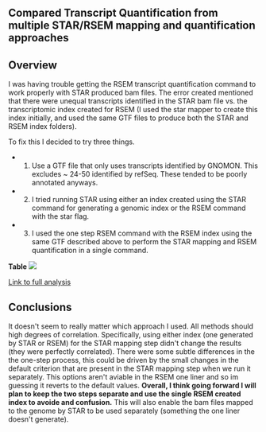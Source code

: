 ## Compared Transcript Quantification from multiple STAR/RSEM mapping and quantification approaches

## Overview
I was having trouble getting the RSEM transcript quantification command to work properly with STAR produced bam files. The error created mentioned that there were unequal transcripts identified in the STAR bam file vs. the transcriptomic index created for RSEM (I used the star mapper to create this index initially, and used the same GTF files to produce both the STAR and RSEM index folders). 

To fix this I decided to try three things. 

* 1) Use a GTF file that only uses transcripts identified by GNOMON. This excludes ~ 24-50 identified by refSeq. These tended to be poorly annotated anyways.

* 2) I tried running STAR using either an index created using the STAR command for generating a genomic index or the RSEM command with the star flag. 

* 3) I used the one step RSEM command with the RSEM index using the same GTF described above to perform the STAR mapping and RSEM quantification in a single command.

**Table**
![](https://github.com/epigeneticstoocean/2017OAExp_Oysters/blob/master/notebook/img/RSEM_methodComp_table_20190726.png)

[Link to full analysis]()

## Conclusions
It doesn't seem to really matter which approach I used. All methods should high degrees of correlation. Specifically, using either index (one generated by STAR or RSEM) for the STAR mapping step didn't change the results (they were perfectly correlated). There were some subtle differences in the the one-step process, this could be driven by the small changes in the default criterion that are present in the STAR mapping step when we run it separately. This options aren't aviable in the RSEM one liner and so im guessing it reverts to the default values. **Overall, I think going forward I will plan to keep the two steps separate and use the single RSEM created index to avoide and confusion.** This will also enable the bam files mapped to the genome by STAR to be used separately (something the one liner doesn't generate).
